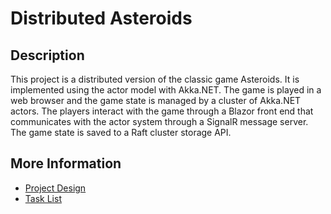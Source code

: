 # Distributed Asteroids

## Description

This project is a distributed version of the classic game Asteroids. It is implemented using the actor model with Akka.NET. The game is played in a web browser and the game state is managed by a cluster of Akka.NET actors. The players interact with the game through a Blazor front end that communicates with the actor system through a SignalR message server. The game state is saved to a Raft cluster storage API.

## More Information

- [Project Design](docs/PLAN.md)
- [Task List](docs/TASKS.md)
